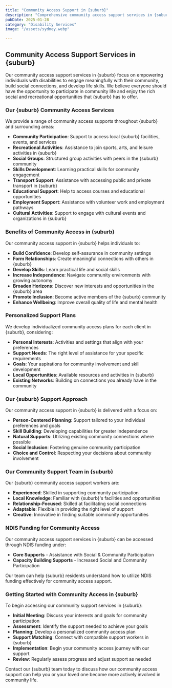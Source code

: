 ```yaml
---
title: "Community Access Support in {suburb}"
description: "Comprehensive community access support services in {suburb} designed to help individuals with disabilities fully participate in community life and develop meaningful social connections."
pubDate: 2025-01-28
category: "Disability Services"
image: "/assets/sydney.webp"

---
```


## Community Access Support Services in {suburb}

Our community access support services in {suburb} focus on empowering individuals with disabilities to engage meaningfully with their community, build social connections, and develop life skills. We believe everyone should have the opportunity to participate in community life and enjoy the rich social and recreational opportunities that {suburb} has to offer.

### Our {suburb} Community Access Services

We provide a range of community access supports throughout {suburb} and surrounding areas:

- **Community Participation**: Support to access local {suburb} facilities, events, and services
- **Recreational Activities**: Assistance to join sports, arts, and leisure activities in {suburb}
- **Social Groups**: Structured group activities with peers in the {suburb} community
- **Skills Development**: Learning practical skills for community engagement
- **Transport Support**: Assistance with accessing public and private transport in {suburb}
- **Educational Support**: Help to access courses and educational opportunities
- **Employment Support**: Assistance with volunteer work and employment pathways
- **Cultural Activities**: Support to engage with cultural events and organizations in {suburb}

### Benefits of Community Access in {suburb}

Our community access support in {suburb} helps individuals to:

- **Build Confidence**: Develop self-assurance in community settings
- **Form Relationships**: Create meaningful connections with others in {suburb}
- **Develop Skills**: Learn practical life and social skills
- **Increase Independence**: Navigate community environments with growing autonomy
- **Broaden Horizons**: Discover new interests and opportunities in the {suburb} area
- **Promote Inclusion**: Become active members of the {suburb} community
- **Enhance Wellbeing**: Improve overall quality of life and mental health

### Personalized Support Plans

We develop individualized community access plans for each client in {suburb}, considering:

- **Personal Interests**: Activities and settings that align with your preferences
- **Support Needs**: The right level of assistance for your specific requirements
- **Goals**: Your aspirations for community involvement and skill development
- **Local Opportunities**: Available resources and activities in {suburb}
- **Existing Networks**: Building on connections you already have in the community

### Our {suburb} Support Approach

Our community access support in {suburb} is delivered with a focus on:

- **Person-Centered Planning**: Support tailored to your individual preferences and goals
- **Skill Building**: Developing capabilities for greater independence
- **Natural Supports**: Utilizing existing community connections where possible
- **Social Inclusion**: Fostering genuine community participation
- **Choice and Control**: Respecting your decisions about community involvement

### Our Community Support Team in {suburb}

Our {suburb} community access support workers are:

- **Experienced**: Skilled in supporting community participation
- **Local Knowledge**: Familiar with {suburb}'s facilities and opportunities
- **Relationship-Focused**: Skilled at facilitating social connections
- **Adaptable**: Flexible in providing the right level of support
- **Creative**: Innovative in finding suitable community opportunities

### NDIS Funding for Community Access

Our community access support services in {suburb} can be accessed through NDIS funding under:

- **Core Supports** - Assistance with Social & Community Participation
- **Capacity Building Supports** - Increased Social and Community Participation

Our team can help {suburb} residents understand how to utilize NDIS funding effectively for community access support.

### Getting Started with Community Access in {suburb}

To begin accessing our community support services in {suburb}:

- **Initial Meeting**: Discuss your interests and goals for community participation
- **Assessment**: Identify the support needed to achieve your goals
- **Planning**: Develop a personalized community access plan
- **Support Matching**: Connect with compatible support workers in {suburb}
- **Implementation**: Begin your community access journey with our support
- **Review**: Regularly assess progress and adjust support as needed

Contact our {suburb} team today to discuss how our community access support can help you or your loved one become more actively involved in community life.
